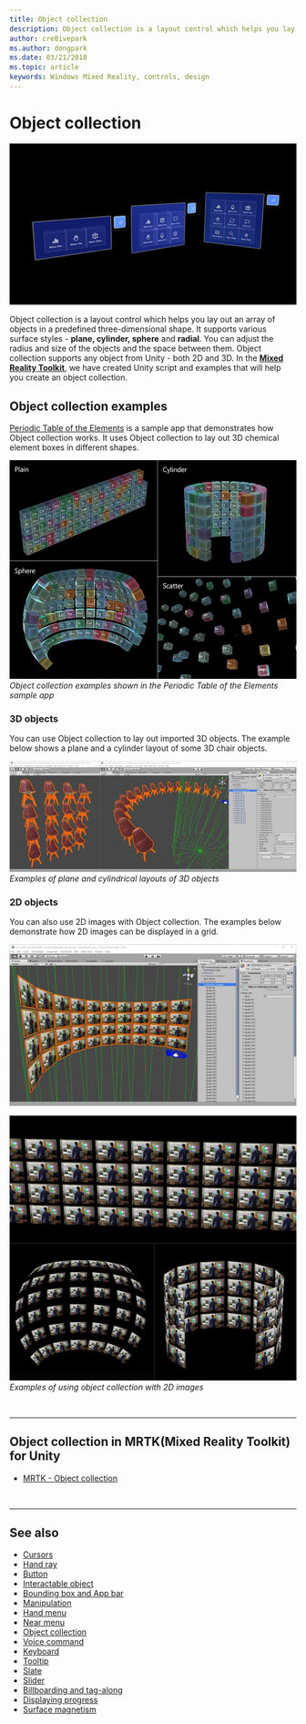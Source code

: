 ```yaml
---
title: Object collection
description: Object collection is a layout control which helps you lay out an array of objects in a predefined three-dimensional shape.
author: cre8ivepark
ms.author: dongpark
ms.date: 03/21/2018
ms.topic: article
keywords: Windows Mixed Reality, controls, design
---
```


# Object collection

![Object collection used in the Periodic Table of the Elements app](images/UX/UX_Hero_ObjectCollection.jpg)<br>


Object collection is a layout control which helps you lay out an array of objects in a predefined three-dimensional shape. It supports various surface styles - **plane, cylinder, sphere** and **radial**. You can adjust the radius and size of the objects and the space between them. Object collection supports any object from Unity - both 2D and 3D. In the **[Mixed Reality Toolkit](https://microsoft.github.io/MixedRealityToolkit-Unity/Documentation/README_ObjectCollection.html)**, we have created Unity script and examples that will help you create an object collection.


## Object collection examples

[Periodic Table of the Elements](periodic-table-of-the-elements.md) is a sample app that demonstrates how Object collection works. It uses Object collection to lay out 3D chemical element boxes in different shapes.

![Object collection examples shown in the Periodic Table of the Elements app](images/periodictable-collections-1000px.jpg)<br>
*Object collection examples shown in the Periodic Table of the Elements sample app*

### 3D objects

You can use Object collection to lay out imported 3D objects. The example below shows a plane and a cylinder layout of some 3D chair objects.

![Examples of plane and cylindrical layouts of 3D objects](images/objectcollection-3dobjects-1000px.jpg)<br>
*Examples of plane and cylindrical layouts of 3D objects*

### 2D objects

You can also use 2D images with Object collection. The examples below demonstrate how 2D images can be displayed in a grid.

![An example of 2D images with Object collection](images/940px-layout-3dobjects-3.jpg)

![An example of 2D images with Object collection](images/940px-layout-2dimages.jpg)<br>
*Examples of using object collection with 2D images*

<br>

---

## Object collection in MRTK(Mixed Reality Toolkit) for Unity

* [MRTK - Object collection](https://microsoft.github.io/MixedRealityToolkit-Unity/Documentation/README_ObjectCollection.html)


<br>

---


## See also

* [Cursors](cursors.md)
* [Hand ray](point-and-commit.md)
* [Button](button.md)
* [Interactable object](interactable-object.md)
* [Bounding box and App bar](app-bar-and-bounding-box.md)
* [Manipulation](direct-manipulation.md)
* [Hand menu](hand-menu.md)
* [Near menu](near-menu.md)
* [Object collection](object-collection.md)
* [Voice command](voice-input.md)
* [Keyboard](keyboard.md)
* [Tooltip](tooltip.md)
* [Slate](slate.md)
* [Slider](slider.md)
* [Billboarding and tag-along](billboarding-and-tag-along.md)
* [Displaying progress](progress.md)
* [Surface magnetism](surface-magnetism.md)
